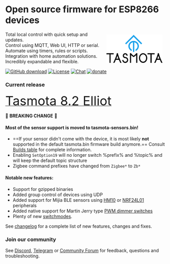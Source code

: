 
# Open source firmware for ESP8266 devices

<img style="margin: 10px 10px; float:right; width:35%" src="_media/frontlogo.svg" alt="Tasmota Logo"></img>
Total local control with quick setup and updates.    
Control using MQTT, Web UI, HTTP or serial.    
Automate using timers, rules or scripts.    
Integration with home automation solutions.    
Incredibly expandable and flexible.     

[![GitHub download](https://img.shields.io/github/downloads/arendst/Tasmota/total.svg?style=flat-square&color=green)](https://github.com/arendst/Tasmota/releases/latest)
[![License](https://img.shields.io/github/license/arendst/Tasmota.svg?style=flat-square)](https://github.com/arendst/Tasmota/blob/development/LICENSE.txt)
[![Chat](https://img.shields.io/discord/479389167382691863.svg?style=flat-square&color=blueviolet)](https://discord.gg/Ks2Kzd4)
[![donate](https://img.shields.io/badge/donate-PayPal-blue.svg?style=flat-square)](https://paypal.me/tasmota)

### Current release
<a href="https://github.com/arendst/Tasmota/releases/tag/v8.2.0"><span style="font-size:40px;">Tasmota 8.2 Elliot</span></a> 

:rotating_light: **BREAKING CHANGE** :rotating_light: 

#### Most of the sensor support is moved to tasmota-sensors.bin!

- ==If your sensor didn't come with the device, it is most likely **not** supported in the default tasmota.bin firmware build anymore.== Consult [Builds table](Builds) for complete information.
- Enabling `SetOption19` will no longer switch %prefix% and %topic% and will keep the default topic structure
- Zigbee command prefixes have changed from `Zigbee*` to `Zb*`

#### Notable new features:

- Support for gzipped binaries
- Added group control of devices using UDP
- Added support for Mijia BLE sensors using [HM10](HM-10.md) or [NRF24L01](NRF24L01.md) peripherals
- Added native support for Martin Jerry type [PWM dimmer switches](PWM-dimmer-switch.md)
- Plenty of new [switchmodes](Buttons-and-Switches#switchmode).

See [changelog](changelog-8.2.md) for a complete list of new features, changes and fixes.

<!-- === "2019-12-25 - Tasmota v8.1"

    Merry Christmas and Happy New Year from the Tasmota Development Team.

    Tasmota v8.1 Doris is released. See [changelog for all changes](changelog-8.1.md).

    This release supports downgrade only to **version 7.2.0.x**. There are major changes in configuration code and layout which will completely break any downgrade to versions prior to v7.2. 

=== "2019-12-21 - Tasmota v7.2"

    Tasmota v7.2 Constance is released. See [changelog for all changes](changelog-7.2.md).

    Breaking change: tasmota-basic.bin is renamed to **tasmota-lite.bin**. Update your OtaUrl accordingly.

    :warning: :warning: :warning:    
    This will be the only release that supports fallback from future **release 8.0 and development versions 7.2.0.x** which will be released shortly. Tasmota v8.0 will have major changes in configuration code and layout which will completely break any downgrade to versions below v7.2.  -->

### Join our community
See [Discord](https://discord.gg/Ks2Kzd4), [Telegram](https://t.me/tasmota) or [Community Forum](https://groups.google.com/d/forum/sonoffusers) for feedback, questions and troubleshooting.